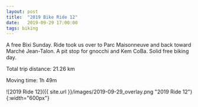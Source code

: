 ```yaml
---
layout: post
title:  "2019 Bike Ride 12"
date:   2019-09-29 17:00:00
tags: biking
---
```


A free Bixi Sunday. Ride took us over to Parc Maisonneuve and back toward Marché Jean-Talon. A pit stop for gnocchi and Kem CoBa. Solid free biking day.

Total trip distance: 21.26 km

Moving time: 1h 49m

![2019 Ride 12]({{ site.url }}/images/2019-09-29_overlay.png "2019 Ride 12"){:width="600px"}